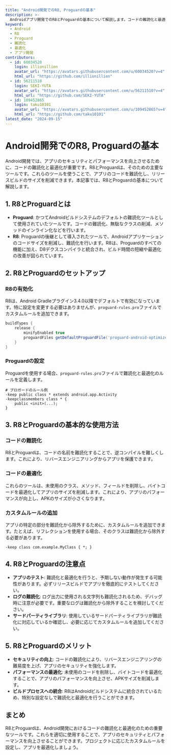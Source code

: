 ```yaml
---
title: "Android開発でのR8, Proguardの基本"
description: >-
  Androidアプリ開発でのR8とProguardの基本について解説します。コードの難読化と最適化の方法を学び、アプリのセキュリティとパフォーマンスを向上させましょう。
keyword:
  - Android
  - R8
  - Proguard
  - 難読化
  - 最適化
  - アプリ開発
contributors:
  - id: 60034520
    login: illionillion
    avatar_url: "https://avatars.githubusercontent.com/u/60034520?v=4"
    html_url: "https://github.com/illionillion"
  - id: 56211510
    login: SEKI-YUTA
    avatar_url: "https://avatars.githubusercontent.com/u/56211510?v=4"
    html_url: "https://github.com/SEKI-YUTA"
  - id: 109452865
    login: taku10101
    avatar_url: "https://avatars.githubusercontent.com/u/109452865?v=4"
    html_url: "https://github.com/taku10101"
latest_date: "2024-09-15"
---
```


# Android開発でのR8, Proguardの基本

Android開発では、アプリのセキュリティとパフォーマンスを向上させるために、コードの難読化と最適化が重要です。R8とProguardは、そのための主要なツールです。これらのツールを使うことで、アプリのコードを難読化し、リリースビルドのサイズを削減できます。本記事では、R8とProguardの基本について解説します。

## 1. R8とProguardとは

- **Proguard**: かつてAndroidビルドシステムのデフォルトの難読化ツールとして使用されていたツールです。コードの難読化、無駄なクラスの削減、メソッドのインライン化などを行います。
- **R8**: Proguardの後継として導入されたツールで、Androidアプリケーションのコードサイズを削減し、難読化を行います。R8は、Proguardのすべての機能に加え、D8デクスコンパイラと統合され、ビルド時間の短縮や最適化の改善が図られています。

## 2. R8とProguardのセットアップ

### R8の有効化

R8は、Android Gradleプラグイン3.4.0以降でデフォルトで有効になっています。特に設定を変更する必要はありませんが、`proguard-rules.pro`ファイルでカスタムルールを追加できます。

```gradle
buildTypes {
    release {
        minifyEnabled true
        proguardFiles getDefaultProguardFile('proguard-android-optimize.txt'), 'proguard-rules.pro'
    }
}
```

### Proguardの設定

Proguardを使用する場合、`proguard-rules.pro`ファイルで難読化と最適化のルールを定義します。

```proguard
# プロガードのルール例
-keep public class * extends android.app.Activity
-keepclassmembers class * {
    public <init>(...);
}
```

## 3. R8とProguardの基本的な使用方法

### コードの難読化

R8とProguardは、コードの名前を難読化することで、逆コンパイルを難しくします。これにより、リバースエンジニアリングからアプリを保護できます。

### コードの最適化

これらのツールは、未使用のクラス、メソッド、フィールドを削除し、バイトコードを最適化してアプリのサイズを削減します。これにより、アプリのパフォーマンスが向上し、APKのサイズが小さくなります。

### カスタムルールの追加

アプリの特定の部分を難読化から除外するために、カスタムルールを追加できます。たとえば、リフレクションを使用する場合、そのクラスは難読化から除外する必要があります。

```proguard
-keep class com.example.MyClass { *; }
```

## 4. R8とProguardの注意点

- **アプリのテスト**: 難読化と最適化を行うと、予期しない動作が発生する可能性があります。必ずリリースビルドでアプリを徹底的にテストしてください。
- **ログの難読化**: ログ出力に使用される文字列も難読化されるため、デバッグ時に注意が必要です。重要なログは難読化から除外することを検討してください。
- **サードパーティライブラリ**: 使用しているサードパーティライブラリが難読化に対応しているか確認し、必要に応じてカスタムルールを追加してください。

## 5. R8とProguardのメリット

- **セキュリティの向上**: コードの難読化により、リバースエンジニアリングの難易度を上げ、アプリのセキュリティを強化します。
- **パフォーマンスの最適化**: 未使用のコードを削除し、バイトコードを最適化することで、アプリのパフォーマンスを向上させ、APKサイズを削減します。
- **ビルドプロセスへの統合**: R8はAndroidビルドシステムに統合されているため、特別な設定なしで難読化と最適化を行うことができます。

## まとめ

R8とProguardは、Android開発におけるコードの難読化と最適化のための重要なツールです。これらを適切に使用することで、アプリのセキュリティとパフォーマンスを向上させることができます。プロジェクトに応じたカスタムルールを設定し、アプリを最適化しましょう。
